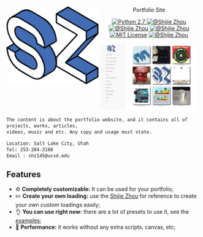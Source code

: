 <h1 ><div align="center"><a href="www.shijiezhou.com" title="React"><img style="float: left" width="240" src="/images/logo%20j.gif" alt="REACT LOGO"/></center></a></div></h1>

<p align="center">Portfolio Site</p>
<div align="center">
<a href="https://shijiezhou1.github.io/my-app/"><img alt="Python 2.7" src="https://img.shields.io/badge/License-Apache%202.0-blue.svg" />
</a>
<a href="https://shijiezhou1.github.io/my-app/"><img alt="@Shijie Zhou" src="https://img.shields.io/travis/php-v/symfony/symfony.svg" /></a>
<a href="https://shijiezhou1.github.io/my-app/"><img alt="@Shijie Zhou" src="https://img.shields.io/redmine/plugin/stars/redmine_xlsx_format_issue_exporter.svg" /></a>
<a href="https://shijiezhou1.github.io/my-app/"><img alt="@Shijie Zhou" src="https://img.shields.io/badge/Shijie-Portfolio-brightgreen.svg" /></a>
<a href="https://shijiezhou1.github.io/my-app/"><img alt="MIT License" src="https://img.shields.io/packagist/dt/doctrine/orm.svg" /></a>
<a href="https://shijiezhou1.github.io/my-app/"><img alt="@Shijie Zhou" src="https://img.shields.io/badge/Professional-Code-yellow.svg" /></a>
</div><br />

<div align="center">
<img width="50%" src="/images/screenshoot.png" />
</div>

```
The content is about the portfolio website, and it contains all of projects, works, articles, 
videos, music and etc. Any copy and usage must state.
```
```
Location: Salt Lake City, Utah
Tel: 253-204-3188
Email : shz145@ucsd.edu
```
## Features

* :gear: **Completely customizable:** It can be used for your portfolio;
* :pencil2: **Create your own loading:** use the
  [Shijie Zhou](https://www.shijie.com) for reference to create
  your own custom loadings easily;
* :ok_hand: **You can use right now:** there are a lot of presets to use it, see the
  [examples](#examples);
* :rocket: **Performance:** it works without any extra scripts,
  canvas, etc;
